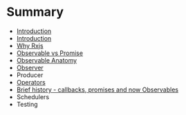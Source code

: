 # Summary

* [Introduction](README.md)
* [Introduction](chapter1.md)
* [Why Rxjs](why-rxjs.md)
* [Observable vs Promise](observable.md)
* [Observable Anatomy](observable-anatomy.md)
* [Observer](observer.md)
* Producer
* [Operators](operators.md)
* [Brief history - callbacks, promises and now Observables](brief-history-callbacks-promises-and-now-observables.md)
* Schedulers
* Testing

